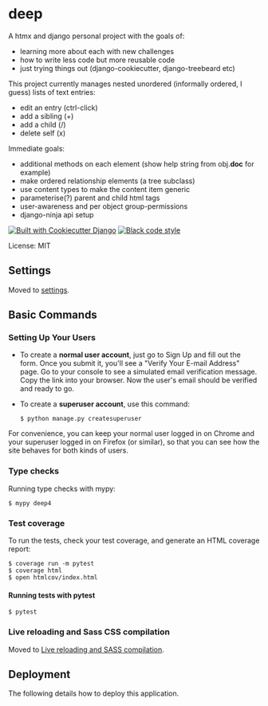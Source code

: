 # deep

A htmx and django personal project with the goals of:
   - learning more about each with new challenges
   - how to write less code but more reusable code
   - just trying things out (django-cookiecutter, django-treebeard etc)

This project currently manages nested unordered (informally ordered, I guess) lists of text entries:
 - edit an entry (ctrl-click)
 - add a sibling (+)
 - add a child  (/)
 - delete self (x)

Immediate goals:
 - additional methods on each element (show help string from obj.__doc__ for example)
 - make ordered relationship elements (a tree subclass)
 - use content types to make the content item generic
 - parameterise(?) parent and child html tags
 - user-awareness and per object group-permissions
 - django-ninja api setup

[![Built with Cookiecutter Django](https://img.shields.io/badge/built%20with-Cookiecutter%20Django-ff69b4.svg?logo=cookiecutter)](https://github.com/cookiecutter/cookiecutter-django/)
[![Black code style](https://img.shields.io/badge/code%20style-black-000000.svg)](https://github.com/ambv/black)

License: MIT

## Settings

Moved to [settings](http://cookiecutter-django.readthedocs.io/en/latest/settings.html).

## Basic Commands

### Setting Up Your Users

- To create a **normal user account**, just go to Sign Up and fill out the form. Once you submit it, you'll see a "Verify Your E-mail Address" page. Go to your console to see a simulated email verification message. Copy the link into your browser. Now the user's email should be verified and ready to go.

- To create a **superuser account**, use this command:

      $ python manage.py createsuperuser

For convenience, you can keep your normal user logged in on Chrome and your superuser logged in on Firefox (or similar), so that you can see how the site behaves for both kinds of users.

### Type checks

Running type checks with mypy:

    $ mypy deep4

### Test coverage

To run the tests, check your test coverage, and generate an HTML coverage report:

    $ coverage run -m pytest
    $ coverage html
    $ open htmlcov/index.html

#### Running tests with pytest

    $ pytest

### Live reloading and Sass CSS compilation

Moved to [Live reloading and SASS compilation](https://cookiecutter-django.readthedocs.io/en/latest/developing-locally.html#sass-compilation-live-reloading).

## Deployment

The following details how to deploy this application.
